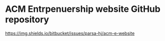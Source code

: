 # ACM Entrpenuership website GitHub repository

https://img.shields.io/bitbucket/issues/parsa-hj/acm-e-website
